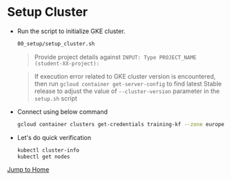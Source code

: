 # Setup Cluster

* Run the script to initialize GKE cluster.
  
  ```bash
  00_setup/setup_cluster.sh
  ```
  >Provide project details against  `INPUT: Type PROJECT_NAME (student-XX-project):`

  >If execution error related to GKE cluster version is encountered, then run `gcloud container get-server-config` to find latest Stable release to adjust the value of `--cluster-version` parameter in the `setup.sh` script
 

* Connect using below command
  ```bash
  gcloud container clusters get-credentials training-kf --zone europe-west3-a
  ```

* Let's do quick verification
  ```bash
  kubectl cluster-info
  kubectl get nodes
  ```

[Jump to Home](../README.md)
